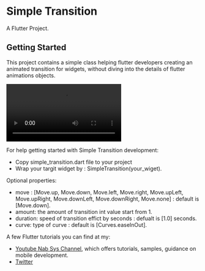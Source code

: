 # Simple Transition

A Flutter Project.

## Getting Started

This project contains a simple class helping flutter developers creating an animated transition for widgets, without diving into the details of flutter animations objects.

![<img src="https://tmt.sa/Simple_Transition.png" width="300" height="650"/>](https://tmt.sa/Simple_Transition.mp4)

For help getting started with Simple Transition development:
- Copy simple_transition.dart file to your project
- Wrap your targit widget by : SimpleTransition(your_wiget).

Optional properties:
- move : [Move.up, Move.down, Move.left, Move.right, Move.upLeft, Move.upRight, Move.downLeft, Move.downRight, Move.none] : default is [Move.down].
- amount: the amount of transition int value start from 1.
- duration: speed of transition effict by seconds : defualt is [1.0] seconds.
- curve: type of curve : default is [Curves.easeInOut].

A few Flutter tutorials you can find at my: 
- [Youtube Nab Sys Channel](https://www.youtube.com/@nabsys9572), which offers tutorials,
samples, guidance on mobile development.
- [Twitter](https://twitter.com/nab_sys)